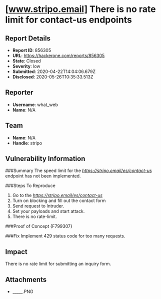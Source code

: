 # [www.stripo.email] There is no rate limit for contact-us endpoints

## Report Details
- **Report ID**: 856305
- **URL**: https://hackerone.com/reports/856305
- **State**: Closed
- **Severity**: low
- **Submitted**: 2020-04-22T14:04:06.679Z
- **Disclosed**: 2020-05-26T10:35:33.513Z

## Reporter
- **Username**: what_web
- **Name**: N/A

## Team
- **Name**: N/A
- **Handle**: stripo

## Vulnerability Information
###Summary
The speed limit for the *https://stripo.email/es/contact-us* endpoint has not been implemented.

###Steps To Reproduce
1. Go to the *https://stripo.email/es/contact-us*
2. Turn on blocking and fill out the contact form
3. Send request to Intruder.
4. Set your payloads and start attack.
5. There is no rate-limit.

###Proof of Concept
{F799307}

###Fix
Implement 429 status code for too many requests.

## Impact

There is no rate limit for submitting an inquiry form.

## Attachments
- _____.PNG
